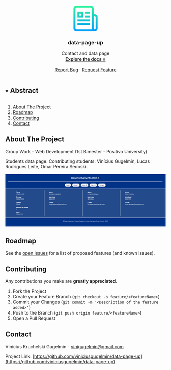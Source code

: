 <p align="center">
  <a href="https://github.com/viniciusgugelmin/data-page-up">
    <img src="info/readme.png" alt="readme-logo" width="80" height="80">
  </a>

  <h3 align="center">data-page-up</h3>

  <p align="center">
    Contact and data page
    <br />
    <a href="https://github.com/viniciusgugelmin/data-page-up"><strong>Explore the docs »</strong></a>
    <br />
    <br />
    <!--
    <a href="https://github.com/viniciusgugelmin/data-page-up">View Demo</a>
    ·
    -->
    <a href="https://github.com/viniciusgugelmin/data-page-up/issues">Report Bug</a>
    ·
    <a href="https://github.com/viniciusgugelmin/data-page-up/issues">Request Feature</a>
  </p>
</p>


<details open="open">
  <summary><h2 style="display: inline-block">Abstract</h2></summary>
  <ol>
    <li>
      <a href="#about-the-project">About The Project</a>
    </li>
    <li><a href="#roadmap">Roadmap</a></li>
    <li><a href="#contributing">Contributing</a></li>
    <li><a href="#contact">Contact</a></li>
  </ol>
</details>



## About The Project
Group Work - Web Development
(1st Bimester - Positivo University)

Students data page. Contributing students: Vinícius Gugelmin, Lucas Rodrigues Leite, Omar Pereira Sedoski.

<img src="info/demo.png" alt="readme-logo" width="800">


## Roadmap

See the [open issues](https://github.com/viniciusgugelmin/data-page-up/issues) for a list of proposed features (and known issues).



## Contributing

Any contributions you make are **greatly appreciated**.

1. Fork the Project
2. Create your Feature Branch (`git checkout -b feature/<featureName>`)
3. Commit your Changes (`git commit -m '<Description of the feature added>'`)
4. Push to the Branch (`git push origin feature/<featureName>`)
5. Open a Pull Request



## Contact

Vinícius Kruchelski Gugelmin - vinigugelmin@gmail.com

Project Link: [https://github.com/viniciusgugelmin/data-page-up](https://github.com/viniciusgugelmin/data-page-up)
